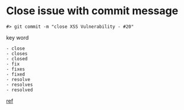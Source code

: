 # Close issue with commit message

```
#> git commit -m "close XSS Vulnerability - #20"
```

key word

```
- close
- closes
- closed
- fix
- fixes
- fixed
- resolve
- resolves
- resolved
```

[ref](https://www.hahwul.com/2018/07/closing-git-issue-with-commit.html)

